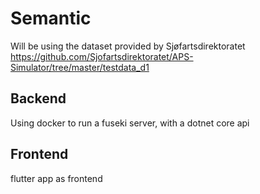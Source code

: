 # Semantic

Will be using the dataset provided by Sjøfartsdirektoratet
https://github.com/Sjofartsdirektoratet/APS-Simulator/tree/master/testdata_d1

## Backend
Using docker to run a fuseki server, with a dotnet core api 

## Frontend
flutter app as frontend
